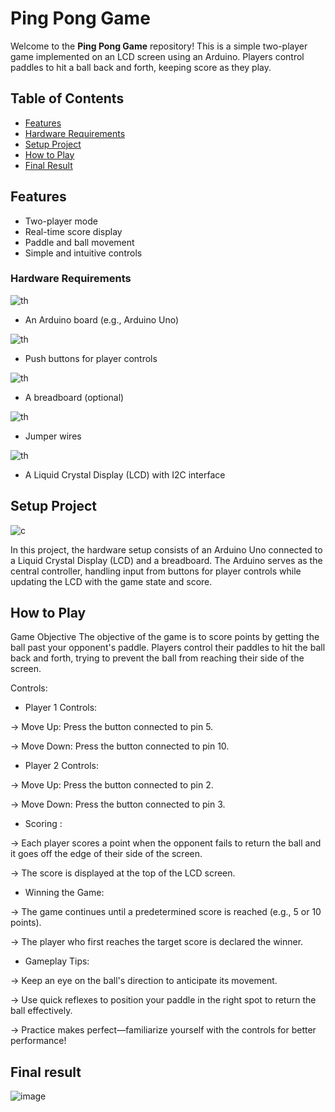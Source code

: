 # Ping Pong Game

Welcome to the **Ping Pong Game** repository! This is a simple two-player game implemented on an LCD screen using an Arduino. Players control paddles to hit a ball back and forth, keeping score as they play.

## Table of Contents

- [Features](#features)
- [Hardware Requirements](#hardware-requirements)
- [Setup Project](#setup-project)
- [How to Play](#how-to-play)
- [Final Result](#final-result)

## Features

- Two-player mode
- Real-time score display
- Paddle and ball movement
- Simple and intuitive controls


### Hardware Requirements

![th](https://github.com/user-attachments/assets/428e49b1-f9be-49c0-976a-6c6fe7bc406d)
 - An Arduino board (e.g., Arduino Uno)
   
![th](https://github.com/user-attachments/assets/be68ad8b-f8ef-41b8-8093-b0128e9f9562)
- Push buttons for player controls
  
![th](https://github.com/user-attachments/assets/4c1e45e5-e678-459d-bca2-6d8267862e7a)
- A breadboard (optional)
  
![th](https://github.com/user-attachments/assets/e898790c-3443-4566-81c8-fdef19c2efcb)
- Jumper wires
  
![th](https://github.com/user-attachments/assets/4fe8ce4b-0ecd-4b07-a087-75293052f2ef)
- A Liquid Crystal Display (LCD) with I2C interface

## Setup Project
![c](https://github.com/user-attachments/assets/1b9c22eb-99d5-4c27-9628-3d7eca2b9dbb)

In this project, the hardware setup consists of an Arduino Uno connected to a Liquid Crystal Display (LCD) and a breadboard. The Arduino serves as the central controller, handling input from buttons for player controls while updating the LCD with the game state and score.

## How to Play
Game Objective
The objective of the game is to score points by getting the ball past your opponent's paddle. Players control their paddles to hit the ball back and forth, trying to prevent the ball from reaching their side of the screen.

Controls:
- Player 1 Controls:
  
-> Move Up: Press the button connected to pin 5.

-> Move Down: Press the button connected to pin 10.

- Player 2 Controls:
  
-> Move Up: Press the button connected to pin 2.

-> Move Down: Press the button connected to pin 3.

- Scoring :
  
-> Each player scores a point when the opponent fails to return the ball and it goes off the edge of their side of the screen.

-> The score is displayed at the top of the LCD screen.

- Winning the Game:
  
-> The game continues until a predetermined score is reached (e.g., 5 or 10 points).

-> The player who first reaches the target score is declared the winner.

- Gameplay Tips:
  
-> Keep an eye on the ball's direction to anticipate its movement.

-> Use quick reflexes to position your paddle in the right spot to return the ball effectively.

-> Practice makes perfect—familiarize yourself with the controls for better performance!


## Final result
![image](https://github.com/user-attachments/assets/467c4840-b877-42b4-8086-5e83d5f43f1f)

